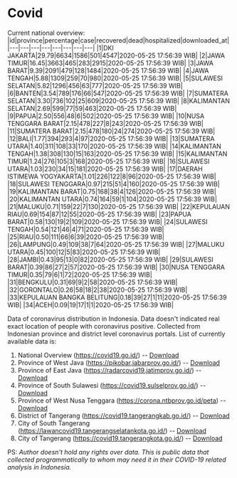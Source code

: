 # Covid
Current national overview:
|id|province|percentage|case|recovered|dead|hospitalized|downloaded_at|
|---|---|---|---|---|---|---|---|
|1|DKI JAKARTA|29.79|6634|1586|501|4547|2020-05-25 17:56:39 WIB|
|2|JAWA TIMUR|16.45|3663|465|283|2915|2020-05-25 17:56:39 WIB|
|3|JAWA BARAT|9.39|2091|479|128|1484|2020-05-25 17:56:39 WIB|
|4|JAWA TENGAH|5.88|1309|259|70|980|2020-05-25 17:56:39 WIB|
|5|SULAWESI SELATAN|5.82|1296|456|63|777|2020-05-25 17:56:39 WIB|
|6|BANTEN|3.54|789|176|66|547|2020-05-25 17:56:39 WIB|
|7|SUMATERA SELATAN|3.30|736|102|25|609|2020-05-25 17:56:39 WIB|
|8|KALIMANTAN SELATAN|2.69|599|77|59|463|2020-05-25 17:56:39 WIB|
|9|PAPUA|2.50|556|48|6|502|2020-05-25 17:56:39 WIB|
|10|NUSA TENGGARA BARAT|2.15|478|227|8|243|2020-05-25 17:56:39 WIB|
|11|SUMATERA BARAT|2.15|478|180|24|274|2020-05-25 17:56:39 WIB|
|12|BALI|1.77|394|293|4|97|2020-05-25 17:56:39 WIB|
|13|SUMATERA UTARA|1.40|311|108|33|170|2020-05-25 17:56:39 WIB|
|14|KALIMANTAN TENGAH|1.38|308|130|15|163|2020-05-25 17:56:39 WIB|
|15|KALIMANTAN TIMUR|1.24|276|105|3|168|2020-05-25 17:56:39 WIB|
|16|SULAWESI UTARA|1.03|230|34|15|181|2020-05-25 17:56:39 WIB|
|17|DAERAH ISTIMEWA YOGYAKARTA|1.01|226|122|8|96|2020-05-25 17:56:39 WIB|
|18|SULAWESI TENGGARA|0.97|215|51|4|160|2020-05-25 17:56:39 WIB|
|19|KALIMANTAN BARAT|0.75|168|38|4|126|2020-05-25 17:56:39 WIB|
|20|KALIMANTAN UTARA|0.74|164|59|1|104|2020-05-25 17:56:39 WIB|
|21|MALUKU|0.71|159|22|7|130|2020-05-25 17:56:39 WIB|
|22|KEPULAUAN RIAU|0.69|154|87|12|55|2020-05-25 17:56:39 WIB|
|23|PAPUA BARAT|0.58|130|19|2|109|2020-05-25 17:56:39 WIB|
|24|SULAWESI TENGAH|0.54|121|46|4|71|2020-05-25 17:56:39 WIB|
|25|RIAU|0.50|111|66|6|39|2020-05-25 17:56:39 WIB|
|26|LAMPUNG|0.49|109|38|7|64|2020-05-25 17:56:39 WIB|
|27|MALUKU UTARA|0.45|100|12|5|83|2020-05-25 17:56:39 WIB|
|28|JAMBI|0.43|95|13|0|82|2020-05-25 17:56:39 WIB|
|29|SULAWESI BARAT|0.39|86|27|2|57|2020-05-25 17:56:39 WIB|
|30|NUSA TENGGARA TIMUR|0.35|79|6|1|72|2020-05-25 17:56:39 WIB|
|31|BENGKULU|0.31|69|9|2|58|2020-05-25 17:56:39 WIB|
|32|GORONTALO|0.26|58|18|2|38|2020-05-25 17:56:39 WIB|
|33|KEPULAUAN BANGKA BELITUNG|0.18|39|27|1|11|2020-05-25 17:56:39 WIB|
|34|ACEH|0.09|19|17|1|1|2020-05-25 17:56:39 WIB|

Data of coronavirus distribution in Indonesia. Data doesn't indicated real exact location of people with coronavirus positive. Collected from Indonesian province and district level coronavirus portals. List of currently available data is:
1. National Overview (https://covid19.go.id/) -- [Download](https://www.dropbox.com/s/66ly270fw4y76fx/covid_nasional.csv?dl=0)
2. Province of West Java (https://pikobar.jabarprov.go.id/) -- [Download](https://www.dropbox.com/s/alg0zp60fylq6cn/covid_jabar.csv?dl=0)
3. Province of East Java (https://radarcovid19.jatimprov.go.id/) -- [Download](https://www.dropbox.com/sh/e7vtgcnl4ckbvr4/AADo9UMRDZvrhHn66qTHZOvNa?dl=0)
4. Province of South Sulawesi (https://covid19.sulselprov.go.id/) -- [Download](https://www.dropbox.com/s/z5ek23lwcztj7z7/covid_sulsel.csv?dl=0)
5. Province of West Nusa Tenggara (https://corona.ntbprov.go.id/peta) -- [Download](https://www.dropbox.com/s/4p2k93n42xx0c00/covid_ntb.csv?dl=0)
6. District of Tangerang (https://covid19.tangerangkab.go.id/) -- [Download](https://www.dropbox.com/sh/yxovyy6sy5bnz4p/AACZzVHinisKmz8oQWyQJ3nua?dl=0)
7. City of South Tangerang (https://lawancovid19.tangerangselatankota.go.id/) -- [Download](https://www.dropbox.com/s/zlvxo4ivswdzmle/covid_tangsel.csv?dl=0)
8. City of Tangerang (https://covid19.tangerangkota.go.id/) -- [Download](https://www.dropbox.com/s/e53224kvdrpjzy0/covid_tangkot.csv?dl=0)

PS: *Author doesn't hold any rights over data. This is public data that collected programmatically to whom may need it in their COVID-19 related analysis in Indonesia.*
